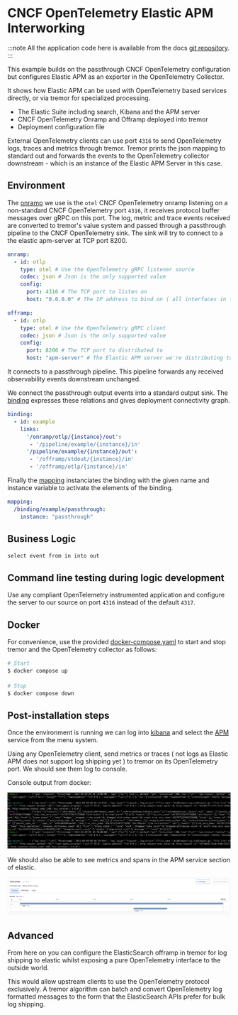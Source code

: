 # CNCF OpenTelemetry Elastic APM Interworking

:::note
All the application code here is available from the docs [git repository](https://github.com/tremor-rs/tremor-www/tree/main/docs/recipes/otel_elastic_apm).
:::

This example builds on the passthrough CNCF OpenTelemetry
configuration but configures Elastic APM as an exporter in the
OpenTelemetry Collector.

It shows how Elastic APM can be used with OpenTelemetry based services directly, or via
tremor for specialized processing.

* The Elastic Suite including search, Kibana and the APM server
* CNCF OpenTelemetry Onramp and Offramp deployed into tremor
* Deployment configuration file

External OpenTelemetry clients can use port `4316` to send OpenTelemetry logs, traces and metrics
through tremor. Tremor prints the json mapping to standard out and forwards the events to the
OpenTelemetry collector downstream - which is an instance of the Elastic APM Server in this case.

## Environment

The [onramp](etc/tremor/config/00_ramps.yaml) we use is the `otel` CNCF OpenTelemetry onramp listening on a non-standard CNCF OpenTelemetry port `4316`, it receives protocol buffer messages over gRPC on this port. The log, metric and trace events received are converted to tremor's value system and passed through a passthrough pipeline to the CNCF OpenTelemetry sink. The sink will try to connect to a the elastic apm-server at TCP port 8200.

```yaml
onramp:
  - id: otlp
    type: otel # Use the OpenTelemetry gRPC listener source
    codec: json # Json is the only supported value
    config:
      port: 4316 # The TCP port to listen on
      host: "0.0.0.0" # The IP address to bind on ( all interfaces in this case )
```

```yaml
offramp:
  - id: otlp
    type: otel # Use the OpenTelemetry gRPC client
    codec: json # Json is the only supported value
    config:
      port: 8200 # The TCP port to distributed to
      host: "apm-server" # The Elastic APM server we're distributing to
```

It connects to a passthrough pipeline. This pipeline forwards any received
observability events downstream unchanged.

We connect the passthrough output events into a standard output sink.
The [binding](./etc/tremor/config/01_binding.yaml) expresses these relations and gives deployment connectivity graph.

```yaml
binding:
  - id: example
    links:
      '/onramp/otlp/{instance}/out':
       - '/pipeline/example/{instance}/in'
      '/pipeline/example/{instance}/out':
       - '/offramp/stdout/{instance}/in'
       - '/offramp/otlp/{instance}/in'
```

Finally the [mapping](./etc/tremor/config/02_mapping.yaml) instanciates the binding with the given name and instance variable to activate the elements of the binding.

```yaml
mapping:
  /binding/example/passthrough:
    instance: "passthrough"
```

## Business Logic

```trickle
select event from in into out
```

## Command line testing during logic development

Use any compliant OpenTelemetry instrumented application and configure the
server to our source on port `4316` instead of the default `4317`.

## Docker

For convenience, use the provided [docker-compose.yaml](./docker-compose.yaml) to
start and stop tremor and the OpenTelemetry collector as follows:

```bash
# Start
$ docker compose up

# Stop
$ docker compose down
```

## Post-installation steps

Once the environment is running we can log into [kibana](http://localhost:5601) and
select the [APM](http://localhost:5601/app/apm/services?rangeFrom=now-15m&rangeTo=now) service
from the menu system.

Using any OpenTelemetry client, send metrics or traces ( not logs as Elastic APM does not support
log shipping yet ) to tremor on its OpenTelemetry port. We should see them log to console.

Console output from docker:

![console](./console-log.png)

We should also be able to see metrics and spans in the APM service section of elastic.

![elastic-apm](elastic-span.png)

## Advanced

From here on you can configure the ElasticSearch offramp in tremor for log shipping to elastic whilst exposing a pure OpenTelemetry interface to the outside world.

This would allow upstream clients to use the OpenTelemetry protocol exclusively. A tremor algorithm can batch and convert OpenTelemetry log formatted messages to the form that the ElasticSearch APIs prefer for bulk log shipping.
